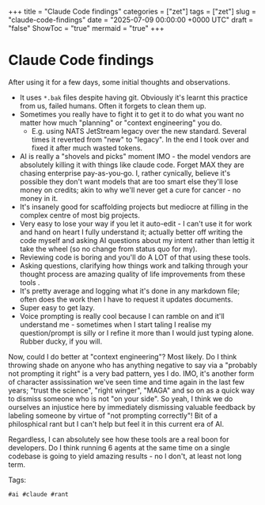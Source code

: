 +++
title = "Claude Code findings"
categories = ["zet"]
tags = ["zet"]
slug = "claude-code-findings"
date = "2025-07-09 00:00:00 +0000 UTC"
draft = "false"
ShowToc = "true"
mermaid = "true"
+++

# Claude Code findings

After using it for a few days, some initial thoughts and observations.

- It uses `*.bak` files despite having git. Obviously it's learnt this practice from us, failed humans. Often it forgets to clean them up.
- Sometimes you really have to fight it to get it to do what you want no matter how much "planning" or "context engineering" you do.
    - E.g. using NATS JetStream legacy over the new standard. Several times it reverted from "new" to "legacy". In the end I took over and fixed it after much wasted tokens.
- AI is really a "shovels and picks" moment IMO - the model vendors are absolutely killing it with things like claude code. Forget MAX they are chasing enterprise pay-as-you-go. I, rather cynically, believe it's possible they don't want models that are too smart else they'll lose money on credits; akin to why we'll never get a cure for cancer - no money in it. 
- It's insanely good for scaffolding projects but mediocre at filling in the complex centre of most big projects.
- Very easy to lose your way if you let it auto-edit - I can't use it for work and hand on heart I fully understand it; actually better off writing the code myself and asking AI questions about my intent rather than lettig it take the wheel (so no change from status quo for my).
- Reviewing code is boring and you'll do A LOT of that using these tools.
- Asking questions, clarifying how things work and talking through your thought process are amazing quality of life improvements from these tools .
- It's pretty average and logging what it's done in any markdown file; often does the work then I have to request it updates documents.
- Super easy to get lazy.
- Voice prompting is really cool because I can ramble on and it'll understand me - sometimes when I start taling I realise my question/prompt is silly or I refine it more than I would just typing alone. Rubber ducky, if you will.

Now, could I do better at "context engineering"? Most likely. Do I think throwing shade on anyone who has anything negative to say via a "probably not prompting it right" is a very bad pattern, yes I do. IMO, it's another form of character assissination we've seen time and time again in the last few years; "trust the science", "right winger", "MAGA" and so on as a quick way to dismiss someone who is not "on your side". So yeah, I think we do ourselves an injustice here by immediately dismissing valuable feedback by labeling someone by virtue of "not prompting correctly"! Bit of a philosphical rant but I can't help but feel it in this current era of AI. 

Regardless, I can absolutely see how these tools are a real boon for developers. Do I think running 6 agents at the same time on a single codebase is going to yield amazing results - no I don't, at least not long term. 

Tags:

    #ai #claude #rant
